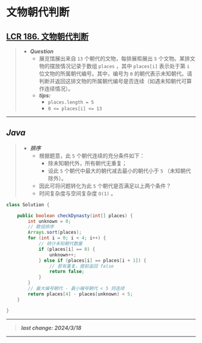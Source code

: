 # 文物朝代判断

## [LCR 186. 文物朝代判断](https://leetcode.cn/problems/bu-ke-pai-zhong-de-shun-zi-lcof/)

> - ***Question***
>   - 展览馆展出来自 `13` 个朝代的文物，每排展柜展出 `5` 个文物。某排文物的摆放情况记录于数组 `places` ，其中 `places[i]` 表示处于第 `i` 位文物的所属朝代编号。其中，编号为 `0` 的朝代表示未知朝代。请判断并返回这排文物的所属朝代编号是否连续（如遇未知朝代可算作连续情况）。
>   - ***tips:***
>     - `places.length = 5`
>     - `0 <= places[i] <= 13`

---

## *Java*

> - ***排序***
>   - 根据题意，此 `5` 个朝代连续的充分条件如下：
>     - 除未知朝代外，所有朝代无重复；
>     - 设此 `5` 个朝代中最大的朝代减去最小的朝代小于 `5` （未知朝代除外）。
>   - 因此可将问题转化为此 `5` 个朝代是否满足以上两个条件？
>   - 时间复杂度与空间复杂度 `O(1)` 。

```java
class Solution {

    public boolean checkDynasty(int[] places) {
        int unknown = 0;
        // 数组排序
        Arrays.sort(places);
        for (int i = 0; i < 4; i++) {
            // 统计未知朝代数量
            if (places[i] == 0) {
                unknown++;
            } else if (places[i] == places[i + 1]) {
                // 若有重复，提前返回 false
                return false;
            }
        }
        // 最大编号朝代 - 最小编号朝代 < 5 则连续
        return places[4] - places[unknown] < 5;
    }

}
```

---

> ***last change: 2024/3/18***

---
